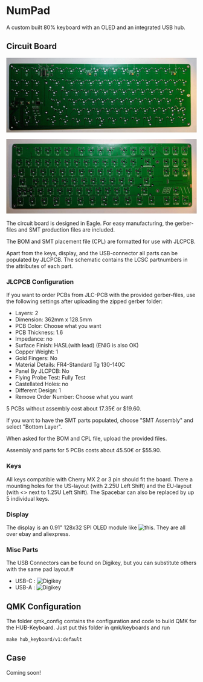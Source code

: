 # NumPad

A custom built 80% keyboard with an OLED and an integrated USB hub.

## Circuit Board

![Populated Circit Board - Bottom Side](pcb_back.jpg)

![Populated Circit Board - Top Side](pcb_front.jpg)

The circuit board is designed in Eagle.
For easy manufacturing, the gerber-files and SMT production files are included.

The BOM and SMT placement file (CPL) are formatted for use with JLCPCB.

Apart from the keys, display, and the USB-connector all parts can be populated by JLCPCB.
The schematic contains the LCSC partnumbers in the attributes of each part.

### JLCPCB Configuration

If you want to order PCBs from JLC-PCB with the provided gerber-files,
use the following settings after uploading the zipped gerber folder:

* Layers: 2
* Dimension: 362mm x 128.5mm
* PCB Color: Choose what you want
* PCB Thickness: 1.6
* Impedance: no
* Surface Finish: HASL(with lead) (ENIG is also OK)
* Copper Weight: 1
* Gold Fingers: No
* Material Details: FR4-Standard Tg 130-140C
* Panel By JLCPCB: No
* Flying Probe Test: Fully Test
* Castellated Holes: no
* Different Design: 1
* Remove Order Number: Choose what you want

5 PCBs without assembly cost about 17.35€ or $19.60.

If you want to have the SMT parts populated, choose "SMT Assembly" and select "Bottom Layer".

When asked for the BOM and CPL file, upload the provided files.

Assembly and parts for 5 PCBs costs about 45.50€ or $55.90.


### Keys

All keys compatible with Cherry MX 2 or 3 pin should fit the board.
There a mounting holes for the US-layout (with 2.25U Left Shift) and the EU-layout (with <> next to 1.25U Left Shift).
The Spacebar can also be replaced by up 5 individual keys.

### Display

The display is an 0.91" 128x32 SPI OLED module like ![this](https://www.ebay.com/itm/312892164528). They are all over ebay and aliexpress.

### Misc Parts

The USB Connectors can be found on Digikey, but you can substitute others with the same pad layout.#

* USB-C : ![Digikey](https://www.digikey.com/short/zm17vb)
* USB-A : ![Digikey](https://www.digikey.com/short/zm1tcc)


## QMK Configuration

The folder qmk_config contains the configuration and code to build QMK for the HUB-Keyboard.
Just put this folder in qmk/keyboards and run

```
make hub_keyboard/v1:default
```	
	
## Case

Coming soon!